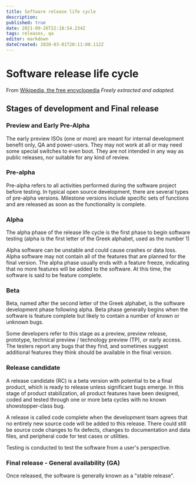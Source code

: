 ```yaml
---
title: Software release life cycle
description: 
published: true
date: 2021-09-26T22:18:54.234Z
tags: releases, qa
editor: markdown
dateCreated: 2020-03-01T20:11:00.112Z
---
```


# Software release life cycle

From [Wikipedia, the free encyclopedia](https://en.wikipedia.org/wiki/Software_release_life_cycle)
*Freely extracted and adapted.*


## Stages of development and Final release

### Preview and Early Pre-Alpha

The early preview ISOs (one or more) are meant for internal development benefit only, QA and power-users.
They may not work at all or may need some special switches to even boot. They are not intended in any way as public releases, nor suitable for any kind of review.

### Pre-alpha

Pre-alpha refers to all activities performed during the software project before testing. In typical open source development, there are several types of pre-alpha versions. Milestone versions include specific sets of functions and are released as soon as the functionality is complete.

### Alpha

The alpha phase of the release life cycle is the first phase to begin software testing (alpha is the first letter of the Greek alphabet, used as the number 1)

Alpha software can be unstable and could cause crashes or data loss. Alpha software may not contain all of the features that are planned for the final version.
The alpha phase usually ends with a feature freeze, indicating that no more features will be added to the software. At this time, the software is said to be feature complete.

### Beta

Beta, named after the second letter of the Greek alphabet, is the software development phase following alpha. Beta phase generally begins when the software is feature complete but likely to contain a number of known or unknown bugs.

Some developers refer to this stage as a preview, preview release, prototype, technical preview / technology preview (TP), or early access.
The testers report any bugs that they find, and sometimes suggest additional features they think should be available in the final version.

### Release candidate

A release candidate (RC) is a beta version with potential to be a final product, which is ready to release unless significant bugs emerge. In this stage of product stabilization, all product features have been designed, coded and tested through one or more beta cycles with no known showstopper-class bug.

A release is called code complete when the development team agrees that no entirely new source code will be added to this release. There could still be source code changes to fix defects, changes to documentation and data files, and peripheral code for test cases or utilities.

Testing is conducted to test the software from a user's perspective.

### Final release - General availability (GA)

Once released, the software is generally known as a "stable release".

